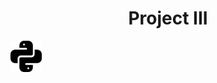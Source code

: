 <h1 align="center">Project III</h1>

<a align="center" href="https://drive.google.com/file/d/1bjLL5KQW5mhoCssiieLc6o3UiZlWSgvZ/view?usp=share_link">
    		<img width="10%" src="https://github.com/blackcrowX/blackcrowX.github.io/blob/main/images/icons/python.png?raw=true"/>
</a>	
